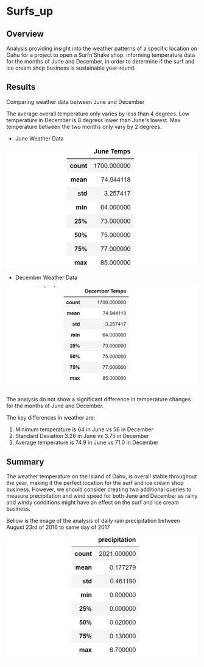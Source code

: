 # Surfs_up
## Overview
Analysis providing insight into the weather patterns of a specific location on Oahu for a project to open a Surfn'Shake shop.
informing temperature data for the months of June and December, in order to determine if the surf and ice cream shop business is sustainable year-round.

## Results
Comparing weather data between June and December

The average overall temperature only varies by less than 4 degrees.
Low temperature in December is 8 degress lower than June's lowest.
Max temperature between the two months only vary by 2 degrees.


- June Weather Data 


![This is an image](https://github.com/Fbullman/Surfs_up/blob/main/June.png)


- December Weather Data


![This is an image](https://github.com/Fbullman/Surfs_up/blob/main/December.png)


The analysis do not show a significant difference in temperature changes for the months of June and December.

The key differences in weather are:
1. Minimum temperature is 64 in June vs 56 in December
2. Standard Deviation 3.26 in June vs 3.75 in December
3. Average temperature is 74.9 in June vs 71.0 in December


## Summary 
The weather temperature on the Island of Oahu, is overall stable throughout the year, making it the perfect location for the surf and ice cream shop business. However, we should consider creating two additional queries to measure precipitation and wind speed for both June and December as rainy and windy conditions might have an effect on the surf and ice cream business.

Bellow is the image of the analysis of daily rain precipitation between August 23rd of 2016 to same day of 2017 

![This is an image](https://github.com/Fbullman/Surfs_up/blob/main/precipitation%20(2).png)




